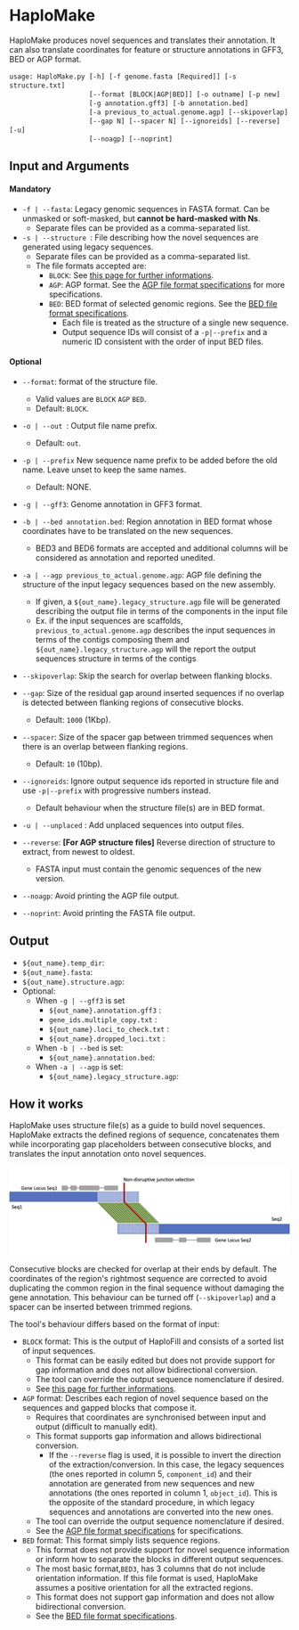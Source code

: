 # HaploMake

HaploMake produces novel sequences and translates their annotation. It can also translate coordinates for feature or structure annotations in GFF3, BED or AGP format.

```
usage: HaploMake.py [-h] [-f genome.fasta [Required]] [-s structure.txt]
                    [--format [BLOCK|AGP|BED]] [-o outname] [-p new]
                    [-g annotation.gff3] [-b annotation.bed]
                    [-a previous_to_actual.genome.agp] [--skipoverlap]
                    [--gap N] [--spacer N] [--ignoreids] [--reverse] [-u]
                    [--noagp] [--noprint]                  
```

## Input and Arguments

#### Mandatory

* `-f | --fasta`: Legacy genomic sequences in FASTA format. Can be unmasked or soft-masked, but **cannot be hard-masked with Ns**.
  * Separate files can be provided as a comma-separated list.
* `-s | --structure `: File describing how the novel sequences are generated using legacy sequences. 
  * Separate files can be provided as a comma-separated list.
  * The file formats accepted are:
    * `BLOCK`: See [this page for further informations](../block_format.md).
    * `AGP`: AGP format. See the [AGP file format specifications](https://www.ncbi.nlm.nih.gov/assembly/agp/AGP_Specification/) for more specifications.
    * `BED`: BED format of selected genomic regions. See the [BED file format specifications](https://m.ensembl.org/info/website/upload/bed.html).
      * Each file is treated as the structure of a single new sequence.
      * Output sequence IDs will consist of a `-p|--prefix` and a numeric ID consistent with the order of input BED files.

#### Optional

* `--format`: format of the structure file.
  
  * Valid values are `BLOCK` `AGP` `BED`.
  * Default: `BLOCK`.
  
* `-o | --out `: Output file name prefix.
  
  * Default: `out`.
  
* `-p | --prefix`  New sequence name prefix to be added before the old name. Leave unset to keep the same names.
  
  * Default: NONE.
  
* `-g | --gff3`: Genome annotation in GFF3 format.

* `-b | --bed annotation.bed`: Region annotation in BED format whose coordinates have to be translated on the new sequences. 

  * BED3 and BED6 formats are accepted and additional columns will be considered as annotation and reported unedited.

* `-a | --agp previous_to_actual.genome.agp`: AGP file defining the structure of the input legacy sequences based on the new assembly.

  * If given, a `${out_name}.legacy_structure.agp` file will be generated describing the output file in terms of the components in the input file
  * Ex. if the input sequences are scaffolds, `previous_to_actual.genome.agp`  describes the input sequences in terms of the contigs composing them and `${out_name}.legacy_structure.agp` will the report the output sequences structure in terms of the contigs

* `--skipoverlap`: Skip the search for overlap between flanking blocks.

* `--gap`: Size of the residual gap around inserted sequences if no overlap is detected between flanking regions of consecutive blocks.
  
  * Default: `1000` (1Kbp).
  
* `--spacer`: Size of the spacer gap between trimmed sequences when there is an overlap between flanking regions.
  
  * Default: `10` (10bp).
  
* `--ignoreids`: Ignore output sequence ids reported in structure file and use `-p|--prefix` with progressive numbers instead.
  
  * Default behaviour when the structure file(s) are in BED format.
  
* `-u | --unplaced` : Add unplaced sequences into output files.

* `--reverse`: **[For AGP structure files]** Reverse direction of structure to extract, from newest to oldest. 
  
  * FASTA input must contain the genomic sequences of the new version.
  
* `--noagp`: Avoid printing the AGP file output.

* `--noprint`: Avoid printing the FASTA file output.


## Output

* `${out_name}.temp_dir`:
* `${out_name}.fasta`:
* `${out_name}.structure.agp`:
* Optional:
  * When `-g | --gff3` is set
    * `${out_name}.annotation.gff3` :
    * `gene_ids.multiple_copy.txt` :
    * `${out_name}.loci_to_check.txt` :
    * `${out_name}.dropped_loci.txt` :
  * When `-b | --bed` is set:
    * `${out_name}.annotation.bed`:
  * When `-a | --agp` is set:
    * `${out_name}.legacy_structure.agp`:

## How it works

HaploMake uses structure file(s) as a guide to build novel sequences. HaploMake extracts the defined regions of sequence, concatenates them while incorporating gap placeholders between consecutive blocks, and translates the input annotation onto novel sequences.

![HaploMake.diagram](HaploMake.diagram.png)

Consecutive blocks are checked for overlap at their ends by default. The coordinates of the region's rightmost sequence are corrected to avoid duplicating the common region in the final sequence without damaging the gene annotation. This behaviour can be turned off (`--skipoverlap`) and a spacer can be inserted between trimmed regions.

The tool's behaviour differs based on the format of input:

* `BLOCK` format: This is the output of HaploFill and consists of a sorted list of input sequences. 
  * This format can be easily edited but does not provide support for gap information and does not allow bidirectional conversion. 
  * The tool can override the output sequence nomenclature if desired.
  * See [this page for further informations](../block_format.md). 
* `AGP` format: Describes each region of novel sequence based on the sequences and gapped blocks that compose it.
  * Requires that coordinates are synchronised between input and output (difficult to manually edit).
  * This format supports gap information and allows bidirectional conversion.
    * If the `--reverse` flag is used, it is possible to invert the direction of the extraction/conversion. In this case, the legacy sequences (the ones reported in column 5, `component_id`) and their annotation are generated from new sequences and new annotations (the ones reported in column 1, `object_id`). This is the opposite of the standard procedure, in which legacy sequences and annotations are converted into the new ones.
  * The tool can override the output sequence nomenclature if desired.
  * See the [AGP file format specifications](https://www.ncbi.nlm.nih.gov/assembly/agp/AGP_Specification/) for specifications.
* `BED` format: This format simply lists sequence regions. 
  * This format does not provide support for novel sequence information or inform how to separate the blocks in different output sequences.
  * The most basic format,`BED3`, has 3 columns that do not include orientation information. If this file format is used, HaploMake assumes a positive orientation for all the extracted regions.
  * This format does not support gap information and does not allow bidirectional conversion.
  * See the [BED file format specifications](https://m.ensembl.org/info/website/upload/bed.html).

